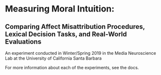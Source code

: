 # Measuring Moral Intuition:
## Comparing Affect Misattribution Procedures, Lexical Decision Tasks, and Real-World Evaluations

An experiment conducted in Winter/Spring 2019 in the Media Neuroscience Lab at the University of California Santa Barbara

For more information about each of the experiments, see the docs.
